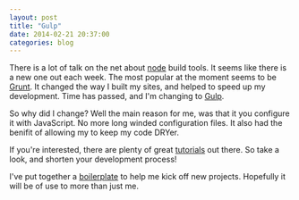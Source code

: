 ```yaml
---
layout: post
title: "Gulp"
date: 2014-02-21 20:37:00
categories: blog
---
```


There is a lot of talk on the net about [node][node] build tools. It seems like there is a new one out each week. The most popular at the moment seems to be [Grunt][grunt]. It changed the way I built my sites, and helped to speed up my development. Time has passed, and I'm changing to [Gulp][gulp].

So why did I change? Well the main reason for me, was that it you configure it with JavaScript. No more long winded configuration files. It also had the benifit of allowing my to keep my code DRYer.

If you're interested, there are plenty of great [tutorials][gulpTutorial] out there. So take a look, and shorten your development process!

I've put together a [boilerplate][gulpBoilerplate] to help me kick off new projects. Hopefully it will be of use to more than just me.

[node]:             http://nodejs.org/
[grunt]:            http://gruntjs.com/
[gulp]:             http://gulpjs.com/
[gulpTutorial]:     http://travismaynard.com/writing/getting-started-with-gulp
[gulpBoilerplate]:  https://github.com/Eruant/gulp-boilerplate
